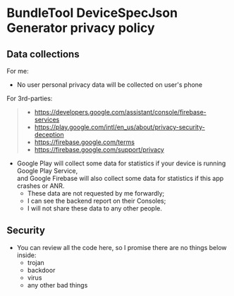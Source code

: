 # BundleTool DeviceSpecJson Generator privacy policy

## Data collections

For me:
- No user personal privacy data will be collected on user's phone

For 3rd-parties:
> - https://developers.google.com/assistant/console/firebase-services
> - https://play.google.com/intl/en_us/about/privacy-security-deception
> - https://firebase.google.com/terms
> - https://firebase.google.com/support/privacy

- Google Play will collect some data for statistics if your device is running Google Play Service,  
  and Google Firebase will also collect some data for statistics if this app crashes or ANR.
  - These data are not requested by me forwardly;
  - I can see the backend report on their Consoles;
  - I will not share these data to any other people.

## Security

- You can review all the code here, so I promise there are no things below inside:
  - trojan
  - backdoor
  - virus
  - any other bad things
